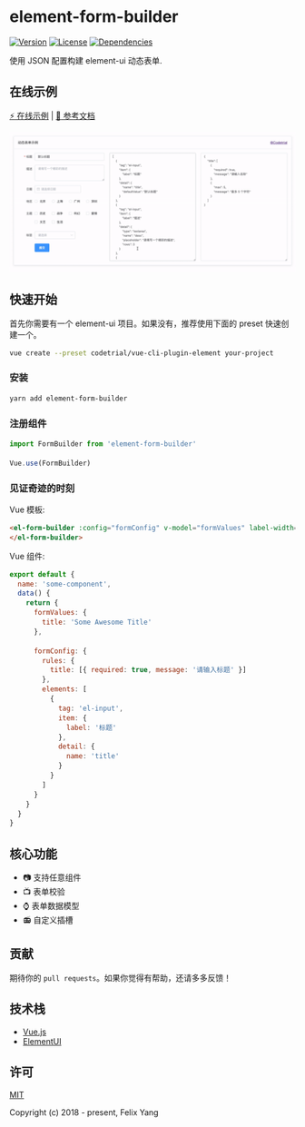 # element-form-builder

[![Version](https://img.shields.io/npm/v/element-form-builder.svg)](https://www.npmjs.com/package/element-form-builder)
[![License](https://img.shields.io/npm/l/element-form-builder.svg)](https://www.npmjs.com/package/element-form-builder)
[![Dependencies](https://img.shields.io/david/codetrial/element-form-builder.svg)](https://www.npmjs.com/package/element-form-builder)

使用 JSON 配置构建 element-ui 动态表单.

## 在线示例

[:zap: 在线示例](https://element-form-builder.now.sh) | [:book: 参考文档](https://codetrial.github.io/element-form-builder)

![Screen Capture](.github/preview.gif)

## 快速开始

首先你需要有一个 element-ui 项目。如果没有，推荐使用下面的 preset 快速创建一个。

```bash
vue create --preset codetrial/vue-cli-plugin-element your-project
```

### 安装

```bash
yarn add element-form-builder
```

### 注册组件

```javascript
import FormBuilder from 'element-form-builder'

Vue.use(FormBuilder)
```

### 见证奇迹的时刻

Vue 模板:

```html
<el-form-builder :config="formConfig" v-model="formValues" label-width="80px">
</el-form-builder>
```

Vue 组件:

```javascript
export default {
  name: 'some-component',
  data() {
    return {
      formValues: {
        title: 'Some Awesome Title'
      },

      formConfig: {
        rules: {
          title: [{ required: true, message: '请输入标题' }]
        },
        elements: [
          {
            tag: 'el-input',
            item: {
              label: '标题'
            },
            detail: {
              name: 'title'
            }
          }
        ]
      }
    }
  }
}
```

## 核心功能

- :camera: 支持任意组件
- :tv: 表单校验
- :watch: 表单数据模型
- :radio: 自定义插槽

## 贡献

期待你的 `pull requests`。如果你觉得有帮助，还请多多反馈！

## 技术栈

- [Vue.js](https://github.com/vuejs/vue)
- [ElementUI](https://github.com/ElemeFE/element)

## 许可

[MIT](http://opensource.org/licenses/MIT)

Copyright (c) 2018 - present, Felix Yang
